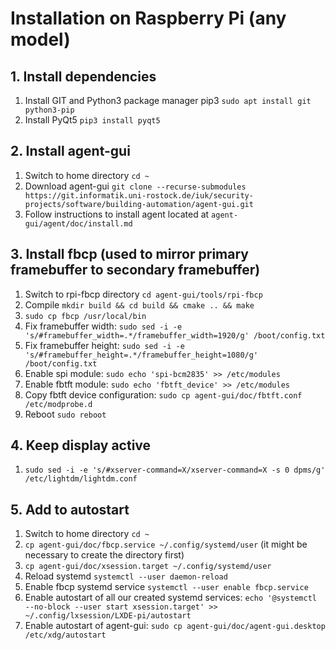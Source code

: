 # Installation on Raspberry Pi (any model)

## 1. Install dependencies
1. Install GIT and Python3 package manager pip3 `sudo apt install git python3-pip`
2. Install PyQt5 `pip3 install pyqt5`

## 2. Install agent-gui
1. Switch to home directory `cd ~`
2. Download agent-gui `git clone --recurse-submodules https://git.informatik.uni-rostock.de/iuk/security-projects/software/building-automation/agent-gui.git`
3. Follow instructions to install agent located at `agent-gui/agent/doc/install.md`

## 3. Install fbcp (used to mirror primary framebuffer to secondary framebuffer)
1. Switch to rpi-fbcp directory `cd agent-gui/tools/rpi-fbcp`
2. Compile `mkdir build && cd build && cmake .. && make`
3. `sudo cp fbcp /usr/local/bin`
4. Fix framebuffer width: `sudo sed -i -e 's/#framebuffer_width=.*/framebuffer_width=1920/g' /boot/config.txt`
5. Fix framebuffer height: `sudo sed -i -e 's/#framebuffer_height=.*/framebuffer_height=1080/g' /boot/config.txt`
6. Enable spi module: `sudo echo 'spi-bcm2835' >> /etc/modules`
7. Enable fbtft module: `sudo echo 'fbtft_device' >> /etc/modules`
8. Copy fbtft device configuration: `sudo cp agent-gui/doc/fbtft.conf /etc/modprobe.d`
9. Reboot `sudo reboot`

## 4. Keep display active
1. `sudo sed -i -e 's/#xserver-command=X/xserver-command=X -s 0 dpms/g' /etc/lightdm/lightdm.conf`

## 5. Add to autostart
1. Switch to home directory `cd ~`
2. `cp agent-gui/doc/fbcp.service ~/.config/systemd/user` (it might be necessary to create the directory first)
3. `cp agent-gui/doc/xsession.target ~/.config/systemd/user`
4. Reload systemd `systemctl --user daemon-reload`
5. Enable fbcp systemd service `systemctl --user enable fbcp.service`
6. Enable autostart of all our created systemd services: `echo '@systemctl --no-block --user start xsession.target' >> ~/.config/lxsession/LXDE-pi/autostart`
7. Enable autostart of agent-gui: `sudo cp agent-gui/doc/agent-gui.desktop /etc/xdg/autostart`
